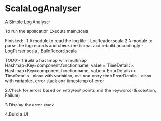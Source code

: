 # ScalaLogAnalyser
A Simple Log Analyser

To run the application Execute main.scala

Finished:-
1.A module to read the log file - LogReader.scala
2.A module to parse the log records and check the format and rebuild accordingly - LogParser.scala , BuildRecord.scala

TODO:-
1.Build a hashmap with multimap
    Hashmap<Key=component.functionname, value = TimeDetails>.
    Hashmap<Key=component.functionname, value = ErrorDetails>>
    TimeDetails - class with variables, exit and entry time
    ErrorDetails - class with variables, error stack and timestamp of error
    
2.Check for errors based on entry/exit points and the keywords-(Exception, Failure) 

3.Display the error stack

4.Build a UI
